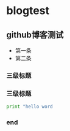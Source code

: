 # blogtest

## github博客测试

* 第一条
* 第二条

### 三级标题

### 三级标题

```python
print "hello word
```

### end



